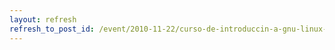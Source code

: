 ```yaml
---
layout: refresh
refresh_to_post_id: /event/2010-11-22/curso-de-introduccin-a-gnu-linux-en-la-esi-de-ciudad-real
---
```

